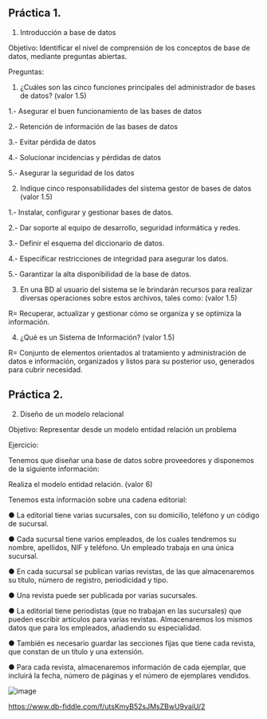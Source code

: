 ## Práctica 1.

1. Introducción a base de datos

Objetivo: Identificar el nivel de comprensión de los conceptos de base de datos,
mediante preguntas abiertas.
 
Preguntas:

1. ¿Cuáles son las cinco funciones principales del administrador de bases de datos?
(valor 1.5)


1.- Asegurar el buen funcionamiento de las bases de datos

2.- Retención de información de las bases de datos

3.- Evitar pérdida de datos

4.- Solucionar incidencias y pérdidas de datos

5.- Asegurar la seguridad de los datos


2. Indíque cinco responsabilidades del sistema gestor de bases de datos (valor 1.5)

1.- Instalar, configurar y gestionar bases de datos.

2.- Dar soporte al equipo de desarrollo, seguridad informática y redes.

3.- Definir el esquema del diccionario de datos.

4.- Especificar restricciones de integridad para asegurar los datos.

5.- Garantizar la alta disponibilidad de la base de datos.

3. En una BD al usuario del sistema se le brindarán recursos para realizar diversas
operaciones sobre estos archivos, tales como: (valor 1.5)

R= Recuperar, actualizar y gestionar cómo se organiza y se optimiza la información.

4. ¿Qué es un Sistema de Información? (valor 1.5)

R= Conjunto de elementos orientados al tratamiento y administración de datos e información, organizados y listos para su posterior uso, generados para cubrir necesidad.

## Práctica 2.

2. Diseño de un modelo relacional

Objetivo: Representar desde un modelo entidad relación un problema


Ejercicio:

Tenemos que diseñar una base de datos sobre proveedores y disponemos de la siguiente
información:

Realiza el modelo entidad relación. (valor 6)

Tenemos esta información sobre una cadena editorial:

● La editorial tiene varias sucursales, con su domicilio, teléfono y un código de
sucursal.

● Cada sucursal tiene varios empleados, de los cuales tendremos su nombre,
apellidos, NIF y teléfono. Un empleado trabaja en una única sucursal.

● En cada sucursal se publican varias revistas, de las que almacenaremos su título,
número de registro, periodicidad y tipo.

● Una revista puede ser publicada por varias sucursales.

● La editorial tiene periodistas (que no trabajan en las sucursales) que pueden
escribir artículos para varias revistas. Almacenaremos los mismos datos que para
los empleados, añadiendo su especialidad.

● También es necesario guardar las secciones fijas que tiene cada revista, que
constan de un título y una extensión.

● Para cada revista, almacenaremos información de cada ejemplar, que incluirá la
fecha, número de páginas y el número de ejemplares vendidos.

![image](https://user-images.githubusercontent.com/101414787/169559952-6b07b45a-c591-406b-9ad8-5b372b1628b0.png)

https://www.db-fiddle.com/f/utsKmyB52sJMsZBwU9vaiU/2



